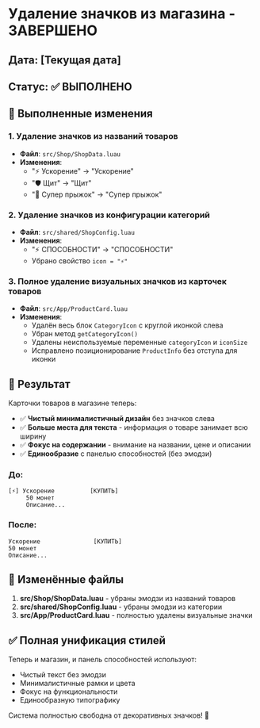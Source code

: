 # Удаление значков из магазина - ЗАВЕРШЕНО

## Дата: [Текущая дата]
## Статус: ✅ ВЫПОЛНЕНО

## 🎯 Выполненные изменения

### 1. Удаление значков из названий товаров
- **Файл**: `src/Shop/ShopData.luau`
- **Изменения**:
  - "⚡ Ускорение" → "Ускорение"
  - "🛡 Щит" → "Щит"  
  - "🚀 Супер прыжок" → "Супер прыжок"

### 2. Удаление значков из конфигурации категорий
- **Файл**: `src/shared/ShopConfig.luau`
- **Изменения**:
  - "⚡ СПОСОБНОСТИ" → "СПОСОБНОСТИ"
  - Убрано свойство `icon = "⚡"`

### 3. Полное удаление визуальных значков из карточек товаров
- **Файл**: `src/App/ProductCard.luau`
- **Изменения**:
  - Удалён весь блок `CategoryIcon` с круглой иконкой слева
  - Убран метод `getCategoryIcon()` 
  - Удалены неиспользуемые переменные `categoryIcon` и `iconSize`
  - Исправлено позиционирование `ProductInfo` без отступа для иконки

## 🎨 Результат

Карточки товаров в магазине теперь:
- ✅ **Чистый минималистичный дизайн** без значков слева
- ✅ **Больше места для текста** - информация о товаре занимает всю ширину
- ✅ **Фокус на содержании** - внимание на названии, цене и описании
- ✅ **Единообразие** с панелью способностей (без эмодзи)

### До:
```
[⚡] Ускорение          [КУПИТЬ]
     50 монет
     Описание...
```

### После:
```
Ускорение               [КУПИТЬ]
50 монет
Описание...
```

## 📁 Изменённые файлы

1. **src/Shop/ShopData.luau** - убраны эмодзи из названий товаров
2. **src/shared/ShopConfig.luau** - убраны эмодзи из категории
3. **src/App/ProductCard.luau** - полностью удалены визуальные значки

## ✅ Полная унификация стилей

Теперь и магазин, и панель способностей используют:
- Чистый текст без эмодзи
- Минималистичные рамки и цвета
- Фокус на функциональности
- Единообразную типографику

Система полностью свободна от декоративных значков! 🎉
